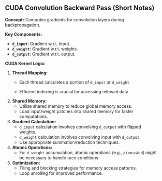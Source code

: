 ## CUDA Convolution Backward Pass (Short Notes)

**Concept:** Computes gradients for convolution layers during backpropagation.

**Key Components:**

* **`d_input`:** Gradient w.r.t. input.
* **`d_weight`:** Gradient w.r.t. weights.
* **`d_output`:** Gradient w.r.t. output.

**CUDA Kernel Logic:**

1.  **Thread Mapping:**
    * Each thread calculates a portion of `d_input` or `d_weight`.

    * Efficient indexing is crucial for accessing relevant data.
2.  **Shared Memory:**
    * Utilize shared memory to reduce global memory access.
    * Load input/weight patches into shared memory for faster computations.
3.  **Gradient Calculation:**
    * `d_input` calculation involves convolving `d_output` with flipped weights.
    * `d_weight` calculation involves convolving input with `d_output`.
    * Use appropriate summation/reduction techniques.
4.  **Atomic Operations:**
    * For `d_weight` accumulation, atomic operations (e.g., `atomicAdd`) might be necessary to handle race conditions.
5.  **Optimization:**
    * Tiling and blocking strategies for memory access patterns.
    * Loop unrolling for improved performance.

